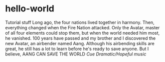 # hello-world
Tutorial stuff
Long ago, the four nations lived together in harmony.
Then, everything changed when the Fire Nation attacked.
Only the Avatar, master of all four elements could stop them,
but when the world needed him most, he vanished.
100 years have passed and my brother and I discovered the new Avatar, an airbender named Aang.
Although his airbending skills are great, he still has a lot to learn before he's ready to save anyone.
But I believe,
AANG CAN SAVE THE WORLD
*Cue Dramatic/Hopeful music*
